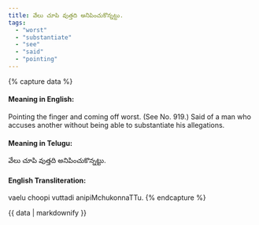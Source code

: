 ```yaml
---
title: వేలు చూపి వుత్తది అనిపించుకొన్నట్టు.
tags:
  - "worst"
  - "substantiate"
  - "see"
  - "said"
  - "pointing"
---
```


{% capture data %}
#### Meaning in English:
Pointing the finger and coming off worst.
(See No. 919.)
Said of a man who accuses another without being able to substantiate his allegations.

#### Meaning in Telugu:
వేలు చూపి వుత్తది అనిపించుకొన్నట్టు.

#### English Transliteration:
vaelu choopi vuttadi anipiMchukonnaTTu.
{% endcapture %}

{{ data | markdownify }}

